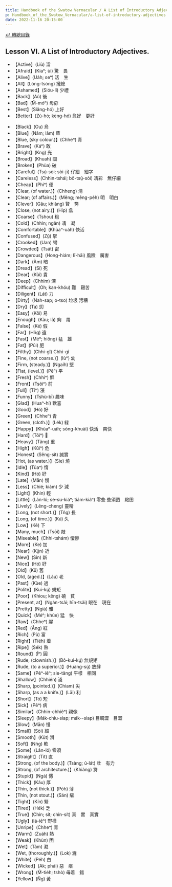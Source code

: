 ```yaml
---
title: Handbook of the Swatow Vernacular / A List of Introductory Adjectives (汕頭話讀本之初階形容詞列表)
p: Handbook_of_the_Swatow_Vernacular/a-list-of-introductory-adjectives
date: 2022-11-16 20:15:00
---
```


[↩️ 轉總目錄](/Handbook_of_the_Swatow_Vernacular)

## Lesson VI. A List of Introductory Adjectives.

* 【Active】(Liù) 溜
* 【Afraid】(Kiaⁿ; ùi) 驚　畏
* 【Alive】(Uáh; seⁿ) 活　生
* 【All】(Lóng-tsóng) 攏總
* 【Ashamed】(Sióu-lí) 少禮
* 【Back】(Aũ) 後
* 【Bad】(M̃-móⁿ) 毋孬
* 【Best】(Siãng-hó) 上好
* 【Better】(Zú-hó; kèng-hó) 愈好　更好
<!--more-->
* 【Black】(Ou) 烏
* 【Blue】(Nâm; lâm) 藍
* 【Blue, (sky colour.)】(Chheⁿ) 青
* 【Brave】(Káⁿ) 敢
* 【Bright】(Kng) 光
* 【Broad】(Khuah) 闊
* 【Broken】(Phùa) 破
* 【Careful】(Tsṳ́-sòi; sòi-jī) 仔細　細字
* 【Careless】(Chhìn-tshái; bô-tsṳ́-sòi) 凊彩　無仔細
* 【Cheap】(Phiⁿ) 便
* 【Clear, (of water.)】(Chheng) 清
* 【Clear; (of affairs.)】(Mêng; mêng-péh) 明　明白
* 【Clever】(Gâu; khiàng) 賢　勥
* 【Close, (not airy.)】(Hip) 翕
* 【Coarse】(Tshou) 粗
* 【Cold】(Chhìn; ngân) 凊　凝
* 【Comfortable】(Khùaⁿ-uáh) 快活
* 【Confused】(Zṳ̂) 挐
* 【Crooked】(Uan) 彎
* 【Crowded】(Tsát) 密
* 【Dangerous】(Hong-hiám; lĩ-hāi) 風險　厲害
* 【Dark】(Àm) 暗
* 【Dread】(Sí) 死
* 【Dear】(Kùi) 貴
* 【Deep】(Chhim) 深
* 【Difficult】(Oh; kan-khóu) 難　艱苦
* 【Diligent】(Lát) 力
* 【Dirty】(Nah-sap; o-tso) 垃圾  污糟
* 【Dry】(Ta) 灱
* 【Easy】(Kōi) 易
* 【Enough】(Kàu; lã) 夠　𤰉
* 【False】(Ké) 假
* 【Far】(Hñg) 遠
* 【Fast】(Méⁿ; hiông) 猛　雄
* 【Fat】(Pûi) 肥
* 【Filthy】(Chhi-gî) Chhi-gî
* 【Fine, (not coarse.)】(Iùⁿ) 幼
* 【Firm, (steady.)】(Ngaíh) 堅
* 【Flat, (level.)】(Pêⁿ) 平
* 【Fresh】(Chhiⁿ) 鮮
* 【Front】(Tsôiⁿ) 前
* 【Full】(Tĩⁿ) 漲
* 【Funny】(Tshù-bī) 趣味
* 【Glad】(Huaⁿ-hí) 歡喜
* 【Good】(Hó) 好
* 【Green】(Chheⁿ) 青
* 【Green, (cloth.)】(Lék) 緑
* 【Happy】(Khùaⁿ-uáh; sóng-khuài) 快活　爽快
* 【Hard】(Tōiⁿ) 𠕆
* 【Heavy】(Tãng) 重
* 【High】(Kûiⁿ) 危
* 【Honest】(Sêng-sít) 誠實
* 【Hot, (as water.)】(Sie) 燒
* 【Idle】(Tũaⁿ) 惰
* 【Kind】(Hó) 好
* 【Late】(Mān) 慢
* 【Less】(Chié; kiám) 少  減
* 【Light】(Khin) 輕
* 【Little】(Lân-ló; se-su-kiáⁿ; tiám-kiáⁿ) 零些  些須囝　點囝
* 【Lively】(Lêng-cheng) 靈精
* 【Long, (not short.)】(Tn̂g) 長
* 【Long, (of time.)】(Kú) 久
* 【Low】(Kẽ) 下
* 【Many, much】(Tsōi) 㩼
* 【Miseable】(Chhi-tshám) 悽慘
* 【More】(Ke) 加
* 【Near】(Kṳ̃n) 近
* 【New】(Sin) 新
* 【Nice】(Hó) 好
* 【Old】(Kū) 舊
* 【Old, (aged.)】(Lãu) 老
* 【Past】(Kùe) 過
* 【Polite】(Kui-kṳ́) 規矩
* 【Poor】(Khiou; kêng) 磽　貧
* 【Present, at】(Ngán-tsãi; hīn-tsãi) 眼在　現在
* 【Pretty】(Ngiá) 雅
* 【Quick】(Méⁿ; khùe) 猛　快
* 【Raw】(Chheⁿ) 腥
* 【Red】(Âng) 紅
* 【Rich】(Pù) 富
* 【Right】(Tiéh) 着
* 【Ripe】(Sék) 熟
* 【Round】(Îⁿ) 圓
* 【Rude, (clownish.)】(Bô-kui-kṳ́) 無規矩
* 【Rude, (to a superior.)】(Huàng-sṳ̀) 放肆
* 【Same】(Pêⁿ-iēⁿ; sie-tâng) 平樣　相同
* 【Shallow】(Chhién) 淺
* 【Sharp, (pointed.)】(Chiam) 尖
* 【Sharp, (as a a knife.)】(Lāi) 利
* 【Short】(Tó) 短
* 【Sick】(Pēⁿ) 病
* 【Similar】(Chhin-chhiẽⁿ) 親像
* 【Sleepy】(Mák-chiu-siap; mák--siap) 目睭澀　目澀
* 【Slow】(Mān) 慢
* 【Small】(Sòi) 細
* 【Smooth】(Ku̍t) 滑
* 【Soft】(Nńg) 軟
* 【Some】(Lân-ló) 零須
* 【Straight】(Tít) 直
* 【Strong, (of the body.)】(Tsàng; ũ-lát) 壯　有力
* 【Strong, (of architecture.)】(Khiàng) 勥
* 【Stupid】(Ngà) 㦙
* 【Thick】(Kãu) 厚
* 【Thin, (not thick.)】(Póh) 薄
* 【Thin, (not stout.)】(Sán) 㾪
* 【Tight】(Kín) 緊
* 【Tired】(Hék) 乏
* 【True】(Chin; sít; chin-sít) 真　實　真實
* 【Ugly】(Iá-iēⁿ) 野樣
* 【Unripe】(Chheⁿ) 青
* 【Warm】(Zuáh) 熱
* 【Weak】(Khùn) 困
* 【Wet】(Tâm) 㴷
* 【Wet, (thoroughly.)】(Lok) 漉
* 【White】(Péh) 白
* 【Wicked】(Ak; phái) 惡　痞
* 【Wrong】(M̃-tiéh; tshò) 毋着　錯
* 【Yellow】(N̂g) 黃
